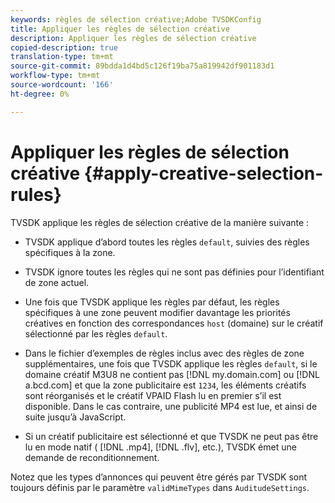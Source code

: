 ```yaml
---
keywords: règles de sélection créative;Adobe TVSDKConfig
title: Appliquer les règles de sélection créative
description: Appliquer les règles de sélection créative
copied-description: true
translation-type: tm+mt
source-git-commit: 89bdda1d4bd5c126f19ba75a819942df901183d1
workflow-type: tm+mt
source-wordcount: '166'
ht-degree: 0%

---
```



# Appliquer les règles de sélection créative {#apply-creative-selection-rules}

TVSDK applique les règles de sélection créative de la manière suivante :

* TVSDK applique d’abord toutes les règles `default`, suivies des règles spécifiques à la zone.
* TVSDK ignore toutes les règles qui ne sont pas définies pour l’identifiant de zone actuel.
* Une fois que TVSDK applique les règles par défaut, les règles spécifiques à une zone peuvent modifier davantage les priorités créatives en fonction des correspondances `host` (domaine) sur le créatif sélectionné par les règles `default`.

* Dans le fichier d’exemples de règles inclus avec des règles de zone supplémentaires, une fois que TVSDK applique les règles `default`, si le domaine créatif M3U8 ne contient pas [!DNL my.domain.com] ou [!DNL a.bcd.com] et que la zone publicitaire est `1234`, les éléments créatifs sont réorganisés et le créatif VPAID Flash lu en premier s’il est disponible. Dans le cas contraire, une publicité MP4 est lue, et ainsi de suite jusqu’à JavaScript.

* Si un créatif publicitaire est sélectionné et que TVSDK ne peut pas être lu en mode natif ( [!DNL .mp4], [!DNL .flv], etc.), TVSDK émet une demande de reconditionnement.

Notez que les types d’annonces qui peuvent être gérés par TVSDK sont toujours définis par le paramètre `validMimeTypes` dans `AuditudeSettings`.